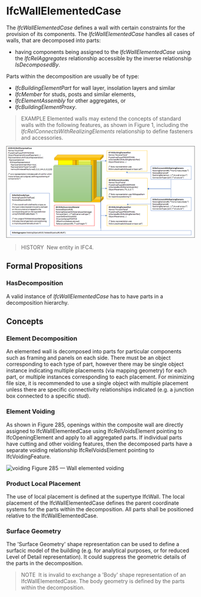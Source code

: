 # IfcWallElementedCase

The _IfcWallElementedCase_ defines a wall with certain constraints for the provision of its components. The _IfcWallElementedCase_ handles all cases of walls, that are decomposed into parts:

* having components being assigned to the _IfcWallElementedCase_ using the _IfcRelAggregates_ relationship accessible by the inverse relationship _IsDecomposedBy_.

Parts within the decomposition are usually be of type:

* _IfcBuildingElementPart_ for wall layer, insolation layers and similar
* _IfcMember_ for studs, posts and similar elements,
* _IfcElementAssembly_ for other aggregates, or
* _IfcBuildingElementProxy_.

> EXAMPLE&nbsp;Elemented walls may extend the concepts of standard walls with the following features, as shown in Figure 1, including the _IfcRelConnectsWithRealizingElements_ relationship to define fasteners and accessories.

!["voiding"](../../../../figures/ifcwallelementedcase-partitioning.png "Figure 1 &mdash; Wall elemented case")

> HISTORY&nbsp; New entity in IFC4.

## Formal Propositions

### HasDecomposition
A valid instance of _IfcWallElementedCase_ has to have parts in a decomposition hierarchy.

## Concepts

### Element Decomposition

An elemented wall is decomposed into parts for particular components such as framing and panels on each side. There must be an object corresponding to each type of part, however there may be single object instance indicating multiple placements (via mapping geometry) for each part, or multiple instances corresponding to each placement. For minimizing file size, it is recommended to use a single object with multiple placement unless there are specific connectivity relationships indicated (e.g. a junction box connected to a specific stud).




### Element Voiding

As shown in Figure 285, openings within the composite wall are directly assigned to IfcWallElementedCase using IfcRelVoidsElement pointing to IfcOpeningElement and apply to all aggregated parts. If individual parts have cutting and other voiding features, then the decomposed parts have a separate voiding relationship IfcRelVoidsElement pointing to IfcVoidingFeature.


![voiding](../../../../figuresifcwallelementedcase_fig01.png)
Figure 285 — Wall elemented voiding



### Product Local Placement

The use of local placement is defined at the supertype
IfcWall. The local placement of the
IfcWallElementedCase defines the parent coordinate systems
for the parts within the decomposition. All parts shall be
positioned relative to the IfcWallElementedCase.



### Surface Geometry

The 'Surface Geometry' shape representation can be used to define a
 surfacic model of the building (e.g. for analytical purposes, or 
for reduced Level of Detail representation). It could suppress 
the geometric details of the parts in the
 decomposition.



> NOTE  It is invalid to exchange a 'Body' shape representation of an IfcWallElementedCase. The body geometry is defined by the parts within the decomposition.


